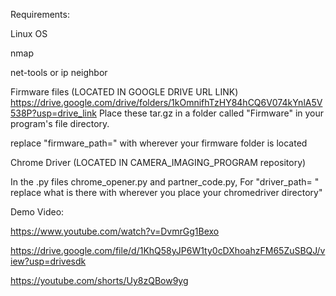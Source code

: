 Requirements:

Linux OS

nmap

net-tools or ip neighbor

Firmware files (LOCATED IN GOOGLE DRIVE URL LINK)
https://drive.google.com/drive/folders/1kOmnifhTzHY84hCQ6V074kYnlA5V538P?usp=drive_link
Place these tar.gz in a folder called "Firmware" in your program's file directory. 

replace "firmware_path=" with wherever your firmware folder is located

Chrome Driver (LOCATED IN CAMERA_IMAGING_PROGRAM repository)

In the .py files chrome_opener.py and partner_code.py, For "driver_path= " replace what is there with wherever you place your chromedriver directory" 

Demo Video: 

https://www.youtube.com/watch?v=DvmrGg1Bexo

https://drive.google.com/file/d/1KhQ58yJP6W1ty0cDXhoahzFM65ZuSBQJ/view?usp=drivesdk

https://youtube.com/shorts/Uy8zQBow9yg
